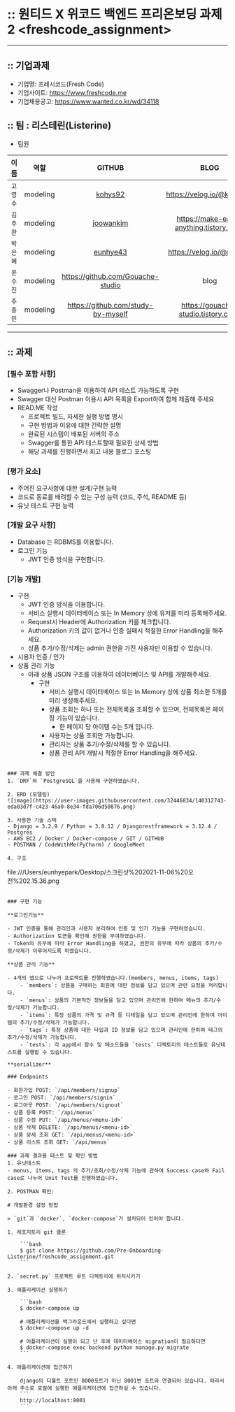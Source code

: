 # :: 원티드 X 위코드 백엔드 프리온보딩 과제2 <freshcode_assignment>

----
## :: 기업과제

* 기업명: 프레시코드(Fresh Code)
* 기업사이트: https://www.freshcode.me
* 기업채용공고: https://www.wanted.co.kr/wd/34118

## :: 팀 :  리스테린(Listerine)

* 팀원

| 이름 | 역할 | GITHUB | BLOG |
| :---: | :---: | :---: | :---: |
| `고영수` | modeling | [kohys92](https://github.com/kohys92) | https://velog.io/@kohys92 |
| `김주완` | modeling | [joowankim](https://github.com/joowankim) | https://make-easy-anything.tistory.com/ |
| `박은혜` | modeling | [eunhye43](https://github.com/eunhye43) | https://velog.io/@maja43 |
| `윤수진` | modeling | https://github.com/Gouache-studio|blog|
| `주종민` | modeling | https://github.com/study-by-myself | https://gouache-studio.tistory.com/ |

----

## :: 과제

### [필수 포함 사항]

- Swagger나 Postman을 이용하여 API 테스트 가능하도록 구현
- Swagger 대신 Postman 이용시 API 목록을 Export하여 함께 제출해 주세요
- READ.ME 작성
    - 프로젝트 빌드, 자세한 실행 방법 명시
    - 구현 방법과 이유에 대한 간략한 설명
    - 완료된 시스템이 배포된 서버의 주소
    - Swagger를 통한 API 테스트할때 필요한 상세 방법
    - 해당 과제를 진행하면서 회고 내용 블로그 포스팅

### [평가 요소]

- 주어진 요구사항에 대한 설계/구현 능력
- 코드로 동료를 배려할 수 있는 구성 능력 (코드, 주석, README 등)
- 유닛 테스트 구현 능력

### [개발 요구 사항]

- Database 는 RDBMS를 이용합니다.
- 로그인 기능
    - JWT 인증 방식을 구현합니다.

### [기능 개발]

- 구현
    - JWT 인증 방식을 이용합니다.
    - 서비스 실행시 데이터베이스 또는 In Memory 상에 유저를 미리 등록해주세요.
    - Request시 Header에 Authorization 키를 체크합니다.
    - Authorization 키의 값이 없거나 인증 실패시 적절한 Error Handling을 해주세요.
    - 상품 추가/수정/삭제는 admin 권한을 가진 사용자만 이용할 수 있습니다.
- 시용자 인증 / 인가
- 상품 관리 기능
    - 아래 상품 JSON 구조를 이용하여 데이터베이스 및 API를 개발해주세요.
        - 구현
            - 서비스 실행시 데이터베이스 또는 In Memory 상에 상품 최소한 5개를 미리 생성해주세요.
            - 상품 조회는 하나 또는 전체목록을 조회할 수 있으며, 전체목록은 페이징 기능이 있습니다.
                - 한 페이지 당 아이템 수는 5개 입니다.
            - 사용자는 상품 조회만 가능합니다.
            - 관리자는 상품 추가/수정/삭제를 할 수 있습니다.
            - 상품 관리 API 개발시 적절한 Error Handling을 해주세요.
```

### 과제 해결 방안
1. `DRF`와 `PostgreSQL`을 사용해 구현하였습니다.

2. ERD (모델링)
![image](https://user-images.githubusercontent.com/32446834/140312743-eda03d7f-c423-46a0-8e34-fda706d50876.png)

3. 사용한 기술 스텍
- Django = 3.2.9 / Python = 3.8.12 / Djangorestframework = 3.12.4 / Postgres
- AWS EC2 / Docker / Docker-compose / GIT / GITHUB
- POSTMAN / CodeWithMe(PyCharm) / GoogleMeet

4. 구조
```
file:///Users/eunhyepark/Desktop/스크린샷%202021-11-06%20오전%202.15.36.png
```

### 구현 기능

**로그인기능**

- JWT 인증을 통해 관리인과 사용자 분리하여 인증 및 인가 기능을 구현하였습니다.
- Authorization 토큰을 확인해 권한을 부여하였습니다.
- Token의 유무에 따라 Error Handling을 하였고, 권한의 유무에 따라 상품의 추가/수정/삭제가 이루어지도록 하였습니다.

**상품 관리 기능**

- 4개의 앱으로 나누어 프로젝트를 진행하였습니다.(members, menus, items, tags)
    - `members`: 상품을 구매하는 회원에 대한 정보를 담고 있으며 관련 요청을 처리합니다.
    - `menus`: 상품의 기본적인 정보들을 담고 있으며 관리인에 한하여 메뉴의 추가/수정/삭제가 가능합니다.
    - `items`: 특정 상품의 가격 및 규격 등 디테일을 담고 있으며 관리인에 한하여 아이템의 추가/수정/삭제가 가능합니다.
    - `tags`: 특정 상품에 대한 타입과 ID 정보를 담고 있으며 관리인에 한하여 테그의 추가/수정/삭제가 가능합니다.
    - `tests`: 각 app에서 함수 및 메소드들을 `tests` 디렉토리의 테스트들로 유닛테스트를 실행할 수 있습니다.

**serializer**

### Endpoints

- 회원가입 POST: `/api/members/signup`
- 로그인 POST: `/api/members/signin`
- 로그아웃 POST: `/api/members/signout`
- 상품 등록 POST: `/api/menus`
- 상품 수정 PUT: `/api/menus/<menu-id>`
- 상품 삭제 DELETE: `/api/menus/<menu-id>`
- 상품 상세 조회 GET: `/api/menus/<menu-id>`
- 상품 리스트 조회 GET: `/api/menus`

### 과제 결과물 테스트 및 확인 방법
1. 유닛테스트
- menus, items, tags 의 추가/조회/수정/삭제 기능에 관하여 Success case와 Fail case로 나누어 Unit Test를 진행하였습니다.

2. POSTMAN 확인:

# 개발환경 설정 방법

> `git`과 `docker`, `docker-compose`가 설치되어 있어야 합니다.

1. 레포지토리 git 클론

    ```bash
    $ git clone https://github.com/Pre-Onboarding-Listerine/freshcode_assignment.git
    ```

2. `secret.py` 프로젝트 루트 디렉토리에 위치시키기

3. 애플리케이션 실행하기

    ```bash
    $ docker-compose up

    # 애플리케이션을 백그라운드에서 실행하고 싶다면
    $ docker-compose up -d
    
    # 어플리케이션이 실행이 되고 난 후에 데이터베이스 migration이 필요하다면
    $ docker-compose exec backend python manage.py migrate
    ```

4. 애플리케이션에 접근하기

    django의 디폴트 포트인 8000포트가 아닌 8001번 포트와 연결되어 있습니다. 따라서 아래 주소로 로컬에 실행한 애플리케이션에 접근하실 수 있습니다.
    ```
    http://localhost:8001
    ```

